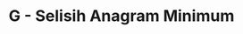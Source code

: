---
contest: Gemastik
year: 2022
round: Qualification
problem: G
title: G - Selisih Anagram Minimum
pdf: /contests/gemastik/2022/penyisihan/problems/G - Selisih Anagram Minimum.pdf
---